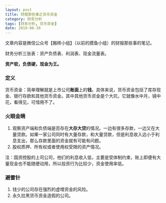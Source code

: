 ```yaml
---
layout: post
title: 财报那些事之货币资金
category: 财务分析
tags: [财务分析, 货币资金]
date: 2019-06-30
---
```


文章内容是微信公众号【搬砖小组】（以前的摸鱼小组）的财报那些事的笔记。

财务分析三张表：资产负债表、利润表、现金流量表。

**资产软，负债硬，现金为王。**

### 定义

货币资金：简单理解就是上市公司**账面**上的**钱**。具体来说，货币资金包括了库存现金、银行存款和其他货币资金。其中其他货币资金是个大坑，它就像水中月，镜中花，看得见，可惜用不了。

### 火眼金睛

1. 观察资产端和负债端是否存在**大存大贷**的情况。一边有很多存款，一边又在大量贷款。如果一家公司同时有大量存款，和大量贷款，但是利息收入远小于利息支出，那么存款里面的资金就有可能有问题。
2. 股权质押、所有权或者使用权受限的资产情况。

注：国资控股的上司公司，他们的利息收入低，主要是受体制约束，账上即便有大量现金也不能随便动用，所以投资行为比较少，资金使用率低。

### 避雷针

1. 钱少的公司存在强烈的虚增资金的风险。
2. 永久拉黑货币资金造假的公司。

